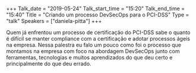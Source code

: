 +++
Talk_date = "2019-05-24"
Talk_start_time = "15:20"
Talk_end_time = "15:40"
Title = "Criando um processo DevSecOps para o PCI-DSS"
Type = "talk"
Speakers = ["daniela-pitta"]
+++

Quem já enfrentou um processo de certificação do PCI-DSS sabe o quanto é difícil se manter compliance com a certificação e adotar processos ágeis na empresa. Nessa palestra eu falo um pouco como foi o processo que montamos na empresa com foco na abordagem DevSecOps junto com ferramentas, tecnologias e muitos aprendizados do que deu certo e principalmente do que deu errado.
